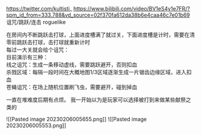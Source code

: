 https://twitter.com/kultisti_
https://www.bilibili.com/video/BV1eS4y1e7FR/?spm_id_from=333.788&vd_source=02f370fa612da38b6e4caa46c7e01b69
诅咒/跳跃/连击  roguelike

在房间内不断跳跃击打球，上面进度槽满了就过关，下面进度槽是计时，需要在清零前跳跃击打球，击打球就重新计时  
每过一大关就会给个诅咒：  
目前演示有三种：  
线之诅咒：生成一条移动虚线，需要跳跃避开，否则扣血  
杀戮区域：每隔一段时间在大概地图1/3区域逐渐生成一片锯齿边缘区域，进入扣血  
苍蝇诅咒：在场上随机位置刷飞虫，需要避开，碰到掉血

一直在堆难度后期有点烦。
我一开始以为是玩家可以选择被打到来做某些献祭之类的

![[Pasted image 20230206005655.png]]
![[Pasted image 20230206005553.png]]